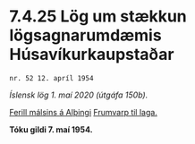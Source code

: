 # 7.4.25 Lög um stækkun lögsagnarumdæmis Húsavíkurkaupstaðar

`nr. 52 12. apríl 1954`

_Íslensk lög 1. maí 2020 (útgáfa 150b)._

[Ferill málsins á Alþingi](https://www.althingi.is/thingstorf/thingmalalistar-eftir-thingum/ferill/?ltg=73&mnr=182)
[Frumvarp til laga.](https://www.althingi.is/altext/73/s/pdf/0545.pdf)

**Tóku gildi 7. maí 1954.**

